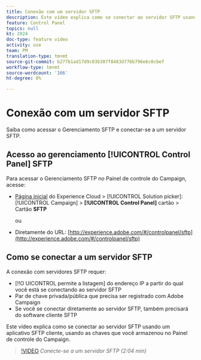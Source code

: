 ```yaml
---
title: Conexão com um servidor SFTP
description: Este vídeo explica como se conectar ao servidor SFTP usando um aplicativo SFTP cliente, usando as chaves que você armazenou no Painel de controle do Campaign.
feature: Control Panel
topics: null
kt: 2924
doc-type: feature video
activity: use
team: PM
translation-type: tm+mt
source-git-commit: b277b1ad17d9c03b307f8483d776b796e6c0cbef
workflow-type: tm+mt
source-wordcount: '166'
ht-degree: 0%

---
```



# Conexão com um servidor SFTP

Saiba como acessar o Gerenciamento SFTP e conectar-se a um servidor SFTP.

## Acesso ao gerenciamento [!UICONTROL Control Panel] SFTP

Para acessar o Gerenciamento SFTP no Painel de controle do Campaign, acesse:

* [Página inicial](https://experience.adobe.com/#/home) do Experience Cloud > [!UICONTROL Solution picker]: [!UICONTROL Campaign] > **[!UICONTROL Control Panel]** cartão > Cartão **SFTP**

   ou
* Diretamente do URL: [http://experience.adobe.com/#/controlpanel/sftp](http://experience.adobe.com/#/controlpanel/sftp)

## Como se conectar a um servidor SFTP

A conexão com servidores SFTP requer:

* [!!O UICONTROL permite a listagem] do endereço IP a partir do qual você está se conectando ao servidor SFTP
* Par de chave privada/pública que precisa ser registrado com Adobe Campaign
* Se você se conectar diretamente ao servidor SFTP, também precisará do software cliente SFTP

Este vídeo explica como se conectar ao servidor SFTP usando um aplicativo SFTP cliente, usando as chaves que você armazenou no Painel de controle do Campaign.

>[!VIDEO](https://video.tv.adobe.com/v/27263?quality=12)
*Conecte-se a um servidor SFTP (2:04 min)*
